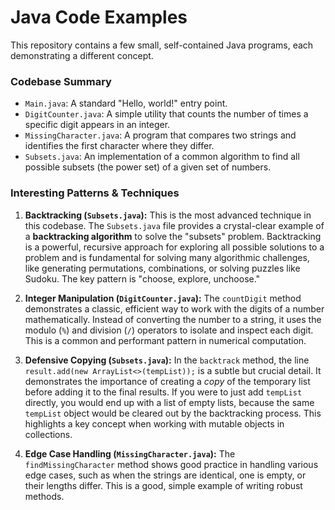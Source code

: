 # Java Code Examples

This repository contains a few small, self-contained Java programs, each demonstrating a different concept.

### Codebase Summary

*   `Main.java`: A standard "Hello, world!" entry point.
*   `DigitCounter.java`: A simple utility that counts the number of times a specific digit appears in an integer.
*   `MissingCharacter.java`: A program that compares two strings and identifies the first character where they differ.
*   `Subsets.java`: An implementation of a common algorithm to find all possible subsets (the power set) of a given set of numbers.

### Interesting Patterns & Techniques

1.  **Backtracking (`Subsets.java`):** This is the most advanced technique in this codebase. The `Subsets.java` file provides a crystal-clear example of a **backtracking algorithm** to solve the "subsets" problem. Backtracking is a powerful, recursive approach for exploring all possible solutions to a problem and is fundamental for solving many algorithmic challenges, like generating permutations, combinations, or solving puzzles like Sudoku. The key pattern is "choose, explore, unchoose."

2.  **Integer Manipulation (`DigitCounter.java`):** The `countDigit` method demonstrates a classic, efficient way to work with the digits of a number mathematically. Instead of converting the number to a string, it uses the modulo (`%`) and division (`/`) operators to isolate and inspect each digit. This is a common and performant pattern in numerical computation.

3.  **Defensive Copying (`Subsets.java`):** In the `backtrack` method, the line `result.add(new ArrayList<>(tempList));` is a subtle but crucial detail. It demonstrates the importance of creating a *copy* of the temporary list before adding it to the final results. If you were to just add `tempList` directly, you would end up with a list of empty lists, because the same `tempList` object would be cleared out by the backtracking process. This highlights a key concept when working with mutable objects in collections.

4.  **Edge Case Handling (`MissingCharacter.java`):** The `findMissingCharacter` method shows good practice in handling various edge cases, such as when the strings are identical, one is empty, or their lengths differ. This is a good, simple example of writing robust methods.
